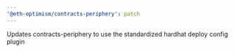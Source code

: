 ```yaml
---
'@eth-optimism/contracts-periphery': patch
---
```


Updates contracts-periphery to use the standardized hardhat deploy config plugin
